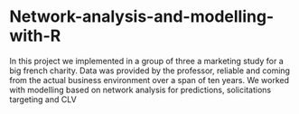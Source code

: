 # Network-analysis-and-modelling-with-R
In this project we implemented in a group of three a marketing study for a big french charity. Data was provided by the professor, reliable and coming from the actual business environment over a span of ten years. We worked with modelling based on network analysis for predictions, solicitations targeting and CLV
